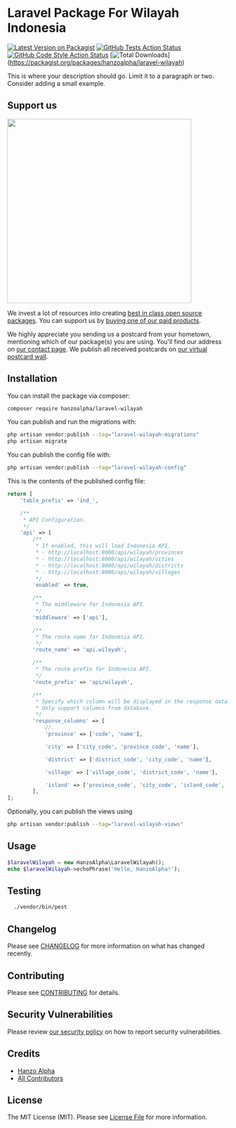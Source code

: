 # Laravel Package For Wilayah Indonesia

[![Latest Version on Packagist](https://img.shields.io/packagist/v/hanzoalpha/laravel-wilayah.svg?style=flat-square)](https://packagist.org/packages/hanzoalpha/laravel-wilayah)
[![GitHub Tests Action Status](https://img.shields.io/github/actions/workflow/status/hanzo-alpha/laravel-wilayah/run-tests.yml?branch=main&label=tests&style=flat-square)](https://github.com/hanzo-alpha/laravel-wilayah/actions?query=workflow%3Arun-tests+branch%3Amain)
[![GitHub Code Style Action Status](https://img.shields.io/github/actions/workflow/status/hanzo-alpha/laravel-wilayah/fix-php-code-style-issues.yml?branch=main&label=code%20style&style=flat-square)](https://github.com/hanzo-alpha/laravel-wilayah/actions?query=workflow%3A"Fix+PHP+code+style+issues"+branch%3Amain)
[![Total Downloads](https://img.shields.io/packagist/dt/hanzoalpha/laravel-wilayah.svg?style=flat-square)]
(https://packagist.org/packages/hanzoalpha/laravel-wilayah)

This is where your description should go. Limit it to a paragraph or two. Consider adding a small example.

## Support us

[<img src="https://github-ads.s3.eu-central-1.amazonaws.com/laravel-wilayah.jpg?t=1" width="419px" />](https://spatie.be/github-ad-click/laravel-wilayah)

We invest a lot of resources into creating [best in class open source packages](https://spatie.be/open-source). You can
support us by [buying one of our paid products](https://spatie.be/open-source/support-us).

We highly appreciate you sending us a postcard from your hometown, mentioning which of our package(s) you are using.
You'll find our address on [our contact page](https://spatie.be/about-us). We publish all received postcards
on [our virtual postcard wall](https://spatie.be/open-source/postcards).

## Installation

You can install the package via composer:

```bash
composer require hanzoalpha/laravel-wilayah
```

You can publish and run the migrations with:

```bash
php artisan vendor:publish --tag="laravel-wilayah-migrations"
php artisan migrate
```

You can publish the config file with:

```bash
php artisan vendor:publish --tag="laravel-wilayah-config"
```

This is the contents of the published config file:

```php
return [
    'table_prefix' => 'ind_',

    /**
     * API Configuration.
     */
    'api' => [
        /**
         * If enabled, this will load Indonesia API.
         * - http://localhost:8000/api/wilayah/provinces
         * - http://localhost:8000/api/wilayah/cities
         * - http://localhost:8000/api/wilayah/districts
         * - http://localhost:8000/api/wilayah/villages
         */
        'enabled' => true,

        /**
         * The middleware for Indonesia API.
         */
        'middleware' => ['api'],

        /**
         * The route name for Indonesia API.
         */
        'route_name' => 'api.wilayah',

        /**
         * The route prefix for Indonesia API.
         */
        'route_prefix' => 'api/wilayah',

        /**
         * Specify which column will be displayed in the response data.
         * Only support columns from database.
         */
        'response_columns' => [
            //.
            'province' => ['code', 'name'],

            'city' => ['city_code', 'province_code', 'name'],

            'district' => ['district_code', 'city_code', 'name'],

            'village' => ['village_code', 'district_code', 'name'],

            'island' => ['province_code', 'city_code', 'island_code', 'name'],
        ],
];
```

Optionally, you can publish the views using

```bash
php artisan vendor:publish --tag="laravel-wilayah-views"
```

## Usage

```php
$laravelWilayah = new HanzoAlpha\LaravelWilayah();
echo $laravelWilayah->echoPhrase('Hello, HanzoAlpha!');
```

## Testing

```bash
  ./vendor/bin/pest
```

## Changelog

Please see [CHANGELOG](CHANGELOG.md) for more information on what has changed recently.

## Contributing

Please see [CONTRIBUTING](CONTRIBUTING.md) for details.

## Security Vulnerabilities

Please review [our security policy](../../security/policy) on how to report security vulnerabilities.

## Credits

- [Hanzo Alpha](https://github.com/hanzo-alpha)
- [All Contributors](../../contributors)

## License

The MIT License (MIT). Please see [License File](LICENSE.md) for more information.
